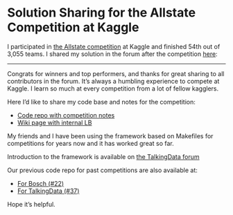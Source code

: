 # Solution Sharing for the Allstate Competition at Kaggle

I participated in [the Allstate competition](https://www.kaggle.com/c/allstate-claims-severity/) at Kaggle and finished 54th out of 3,055 teams.  I shared my solution in the forum after the competition [here](https://www.kaggle.com/c/allstate-claims-severity/forums/t/26459/code-and-notes-for-56-solution-more):

---

Congrats for winners and top performers, and thanks for great sharing to all contributors in the forum. It’s always a humbling experience to compete at Kaggle. I learn so much at every competition from a lot of fellow kagglers.

Here I’d like to share my code base and notes for the competition:

* [Code repo with competition notes](https://gitlab.com/jeongyoonlee/allstate-claims-severity)
* [Wiki page with internal LB](https://gitlab.com/jeongyoonlee/allstate-claims-severity/wikis/home)

My friends and I have been using the framework based on Makefiles for competitions for years now and it has worked great so far.

Introduction to the framework is available on [the TalkingData forum](https://www.kaggle.com/c/talkingdata-mobile-user-demographics/forums/t/23463/team-ensemble-s-solution-framework)

Our previous code repo for past competitions are also available at:

* [For Bosch (#22)](https://gitlab.com/mbay/bosch)
* [For TalkingData (#37)](https://gitlab.com/jeongyoonlee/talkingdata)

Hope it’s helpful.
